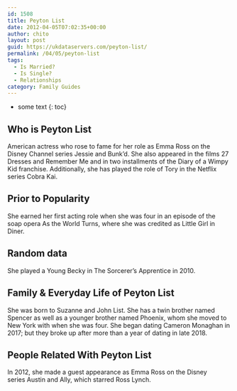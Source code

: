 ```yaml
---
id: 1508
title: Peyton List
date: 2012-04-05T07:02:35+00:00
author: chito
layout: post
guid: https://ukdataservers.com/peyton-list/
permalink: /04/05/peyton-list
tags:
  - Is Married?
  - Is Single?
  - Relationships
category: Family Guides
---
```


* some text
{: toc}
          
          
## Who is  Peyton List
                  
                  
                  
American actress who rose to fame for her role as Emma Ross on the Disney Channel series Jessie and Bunk&#8217;d. She also appeared in the films 27 Dresses and Remember Me and in two installments of the Diary of a Wimpy Kid franchise. Additionally, she has played the role of Tory in the Netflix series Cobra Kai.
                  
                
                
                
## Prior to Popularity 
                  
                  
                  
She earned her first acting role when she was four in an episode of the soap opera As the World Turns, where she was credited as Little Girl in Diner. 
                  
                
                
                
## Random data 
                  
                  
                  
She played a Young Becky in The Sorcerer&#8217;s Apprentice in 2010. 
                  
                
                
                
## Family & Everyday Life of Peyton List
                  
                  
                  
She was born to Suzanne and John List. She has a twin brother named Spencer as well as a younger brother named Phoenix, whom she moved to New York with when she was four. She began dating Cameron Monaghan in 2017; but they broke up after more than a year of dating in late 2018.
                  
                
                
                
## People Related With  Peyton List
                  
                  
                  
In 2012, she made a guest appearance as Emma Ross on the Disney series Austin and Ally, which starred Ross Lynch. 
                  
                
              
            
          
          
          
    
    
  
